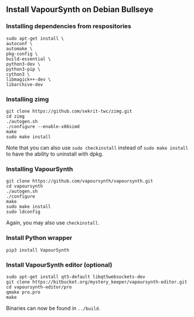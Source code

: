 ## Install VapourSynth on Debian Bullseye
### Installing dependencies from respositories
```
sudo apt-get install \
autoconf \
automake \
pkg-config \
build-essential \
python3-dev \
python3-pip \
cython3 \
libmagick++-dev \
libarchive-dev
```
### Installing zimg
```
git clone https://github.com/sekrit-twc/zimg.git
cd zimg
./autogen.sh
./configure --enable-x86simd
make
sudo make install
```
Note that you can also use `sudo checkinstall` instead of `sudo make install` to have the ability to uninstall with dpkg.

### Installing VapourSynth
```
git clone https://github.com/vapoursynth/vapoursynth.git
cd vapoursynth
./autogen.sh
./configure
make
sudo make install
sudo ldconfig
```
Again, you may also use `checkinstall`.

### Install Python wrapper
```
pip3 install VapourSynth
```

### Install VapourSynth editor (optional)
```
sudo apt-get install qt5-default libqt5websockets-dev
git clone https://bitbucket.org/mystery_keeper/vapoursynth-editor.git
cd vapoursynth-editor/pro
qmake pro.pro
make
```
Binaries can now be found in `../build`.
